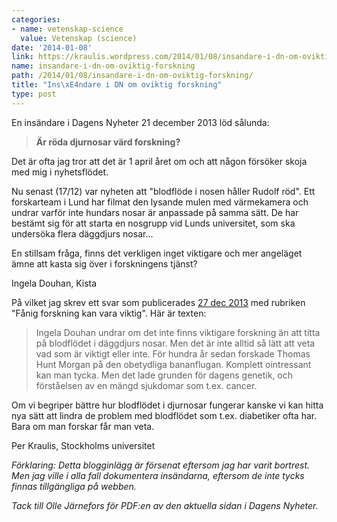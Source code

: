 ```yaml
---
categories:
- name: vetenskap-science
  value: Vetenskap (science)
date: '2014-01-08'
link: https://kraulis.wordpress.com/2014/01/08/insandare-i-dn-om-oviktig-forskning/
name: insandare-i-dn-om-oviktig-forskning
path: /2014/01/08/insandare-i-dn-om-oviktig-forskning/
title: "Ins\xE4ndare i DN om oviktig forskning"
type: post
---
```

En insändare i Dagens Nyheter 21 december 2013 löd sålunda:

> **Är röda djurnosar värd forskning?**

Det är ofta jag tror att det är 1 april året om och att någon försöker skoja med mig i nyhetsflödet.

Nu senast (17/12) var nyheten att "blodflöde i nosen håller Rudolf röd". Ett forskarteam i Lund har filmat den lysande mulen med värmekamera och undrar varför inte hundars nosar är anpassade på samma sätt. De har bestämt sig för att starta en nosgrupp vid Lunds universitet, som ska undersöka flera däggdjurs nosar...

En stillsam fråga, finns det verkligen inget viktigare och mer angeläget ämne att kasta sig över i forskningens tjänst?

Ingela Douhan, Kista

På vilket jag skrev ett svar som publicerades [27 dec 2013](/files/dn-20131227-a39.pdf) med rubriken "Fånig forskning kan vara viktig". Här är texten:

> Ingela Douhan undrar om det inte finns viktigare forskning än att titta på blodflödet i däggdjurs nosar. Men det är inte alltid så lätt att veta vad som är viktigt eller inte. För hundra år sedan forskade Thomas Hunt Morgan på den obetydliga bananflugan. Komplett ointressant kan man tycka. Men det lade grunden för dagens genetik, och förståelsen av en mängd sjukdomar som t.ex. cancer.

Om vi begriper bättre hur blodflödet i djurnosar fungerar kanske vi kan hitta nya sätt att lindra de problem med blodflödet som t.ex. diabetiker ofta har. Bara om man forskar får man veta.

Per Kraulis, Stockholms universitet

*Förklaring: Detta blogginlägg är försenat eftersom jag har varit bortrest. Men jag ville i alla fall dokumentera insändarna, eftersom de inte tycks finnas tillgängliga på webben.*

*Tack till Olle Järnefors för PDF:en av den aktuella sidan i Dagens Nyheter.*

